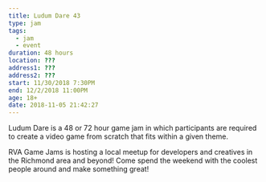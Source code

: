 ```yaml
---
title: Ludum Dare 43
type: jam
tags:
  - jam
  - event
duration: 48 hours
location: ???
address1: ???
address2: ???
start: 11/30/2018 7:30PM
end: 12/2/2018 11:00PM
age: 18+
date: 2018-11-05 21:42:27
---
```

Ludum Dare is a 48 or 72 hour game jam in which participants are required to create a video game from scratch that fits within a given theme. 

RVA Game Jams is hosting a local meetup for developers and creatives in the Richmond area and beyond! Come spend the weekend with the coolest people around and make something great!
<!-- more -->
